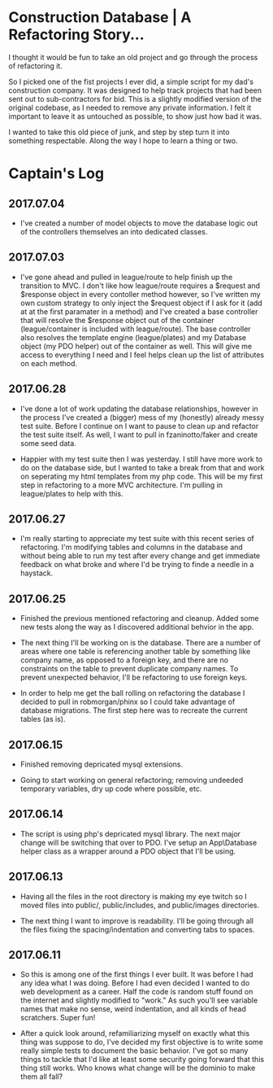 # Construction Database | A Refactoring Story...

I thought it would be fun to take an old project and go through the process of refactoring it. 

So I picked one of the fist projects I ever did, a simple script for my dad's construction company. It was designed to help track projects that had been sent out to sub-contractors for bid. This is a slightly modified version of the original codebase, as I needed to remove any private information. I felt it important to leave it as untouched as possible, to show just how bad it was. 

I wanted to take this old piece of junk, and step by step turn it into something respectable. Along the way I hope to learn a thing or two.

# Captain's Log
## 2017.07.04
- I've created a number of model objects to move the database logic out of the controllers themselves an into dedicated classes. 

## 2017.07.03 
- I've gone ahead and pulled in league/route to help finish up the transition to MVC. I don't like how league/route requires a $request and $response object in every contoller method however, so I've written my own custom strategy to only inject the $request object if I ask for it (add at at the first paramater in a method) and I've created a base controller that will resolve the $response object out of the container (league/container is included with league/route). The base controller also resolves the template engine (league/plates) and my Database object (my PDO helper) out of the container as well. This will give me access to everything I need and I feel helps clean up the list of attributes on each method.

## 2017.06.28 
- I've done a lot of work updating the database relationships, however in the process I've created a (bigger) mess of my (honestly) already messy test suite. Before I continue on I want to pause to clean up and refactor the test suite itself. As well, I want to pull in fzaninotto/faker and create some seed data.

- Happier with my test suite then I was yesterday. I still have more work to do on the database side, but I wanted to take a break from that and work on seperating my html templates from my php code. This will be my first step in refactoring to a more MVC architecture. I'm pulling in league/plates to help with this.

## 2017.06.27
- I'm really starting to appreciate my test suite with this recent series of refactoring. I'm modifying tables and columns in the database and without being able to run my test after every change and get immediate feedback on what broke and where I'd be trying to finde a needle in a haystack.

## 2017.06.25
- Finished the previous mentioned refactoring and cleanup. Added some new tests along the way as I discovered additional behvior in the app.

- The next thing I'll be working on is the database. There are a number of areas where one table is referencing another table by something like company name, as opposed to a foreign key, and there are no constraints on the table to prevent duplicate company names. To prevent unexpected behavior, I'll be refactoring to use foreign keys. 

- In order to help me get the ball rolling on refactoring the database I decided to pull in robmorgan/phinx so I could take advantage of database migrations. The first step here was to recreate the current tables (as is).

## 2017.06.15
- Finished removing depricated mysql extensions.

- Going to start working on general refactoring; removing undeeded temporary variables, dry up code where possible, etc.

## 2017.06.14
- The script is using php's depricated mysql library. The next major change will be switching that over to PDO. I've setup an App\Database helper class as a wrapper around a PDO object that I'll be using.

## 2017.06.13
- Having all the files in the root directory is making my eye twitch so I moved files into public/, public/includes, and public/images directories.

- The next thing I want to improve is readability. I'll be going through all the files fixing the spacing/indentation and converting tabs to spaces.

## 2017.06.11
- So this is among one of the first things I ever built. It was before I had any idea what I was doing. Before I had even decided I wanted to do web development as a career. Half the code is random stuff found on the internet and slightly modified to "work." As such you'll see variable names that make no sense, weird indentation, and all kinds of head scratchers. Super fun!

- After a quick look around, refamiliarizing myself on exactly what this thing was suppose to do, I've decided my first objective is to write some really simple tests to document the basic behavior. I've got so many things to tackle that I'd like at least some security going forward that this thing still works. Who knows what change will be the dominio to make them all fall?